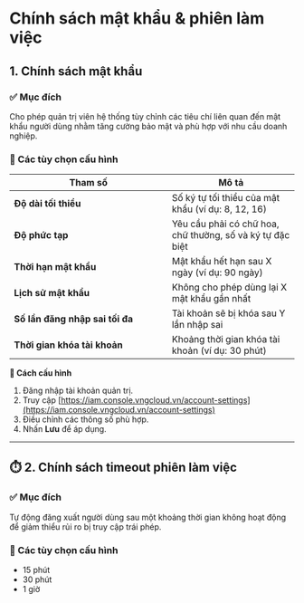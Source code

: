 # Chính sách mật khẩu & phiên làm việc

## 1. Chính sách mật khẩu

### **✅ Mục đích**

Cho phép quản trị viên hệ thống tùy chỉnh các tiêu chí liên quan đến mật khẩu người dùng nhằm tăng cường bảo mật và phù hợp với nhu cầu doanh nghiệp.

### **🧩 Các tùy chọn cấu hình**

<table><thead><tr><th width="263.18359375">Tham số</th><th>Mô tả</th></tr></thead><tbody><tr><td><strong>Độ dài tối thiểu</strong></td><td>Số ký tự tối thiểu của mật khẩu (ví dụ: 8, 12, 16)</td></tr><tr><td><strong>Độ phức tạp</strong></td><td>Yêu cầu phải có chữ hoa, chữ thường, số và ký tự đặc biệt</td></tr><tr><td><strong>Thời hạn mật khẩu</strong></td><td>Mật khẩu hết hạn sau X ngày (ví dụ: 90 ngày)</td></tr><tr><td><strong>Lịch sử mật khẩu</strong></td><td>Không cho phép dùng lại X mật khẩu gần nhất</td></tr><tr><td><strong>Số lần đăng nhập sai tối đa</strong></td><td>Tài khoản sẽ bị khóa sau Y lần nhập sai</td></tr><tr><td><strong>Thời gian khóa tài khoản</strong></td><td>Khoảng thời gian khóa tài khoản (ví dụ: 30 phút)</td></tr></tbody></table>

**🔧 Cách cấu hình**

1. Đăng nhập tài khoản quản trị.
2. Truy cập [https://iam.console.vngcloud.vn/account-settings](https://iam.console.vngcloud.vn/account-settings)
3. Điều chỉnh các thông số phù hợp.
4. Nhấn **Lưu** để áp dụng.

***

## ⏱️ 2. Chính sách timeout phiên làm việc

### **✅ Mục đích**

Tự động đăng xuất người dùng sau một khoảng thời gian không hoạt động để giảm thiểu rủi ro bị truy cập trái phép.

### **🧩 Các tùy chọn cấu hình**

* 15 phút
* 30 phút
* 1 giờ
